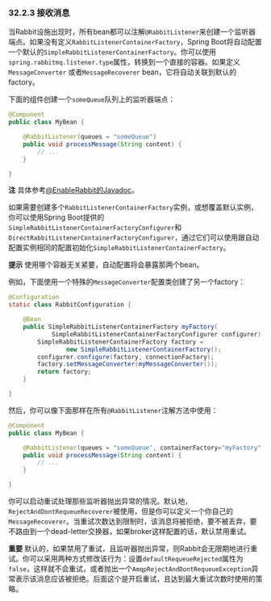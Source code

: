 ### 32.2.3 接收消息

当Rabbit设施出现时，所有bean都可以注解`@RabbitListener`来创建一个监听器端点。如果没有定义`RabbitListenerContainerFactory`，Spring Boot将自动配置一个默认的`SimpleRabbitListenerContainerFactory`。你可以使用`spring.rabbitmq.listener.type`属性，转换到一个直接的容器。如果定义`MessageConverter` 或者`MessageRecoverer` bean，它将自动关联到默认的factory。

下面的组件创建一个`someQueue`队列上的监听器端点：
```java
@Component
public class MyBean {

    @RabbitListener(queues = "someQueue")
    public void processMessage(String content) {
        // ...
    }

}
```
**注** 具体参考[@EnableRabbit的Javadoc](https://docs.spring.io/spring-amqp/docs/current/api/org/springframework/amqp/rabbit/annotation/EnableRabbit.html)。

如果需要创建多个`RabbitListenerContainerFactory`实例，或想覆盖默认实例，你可以使用Spring Boot提供的`SimpleRabbitListenerContainerFactoryConfigurer`和`DirectRabbitListenerContainerFactoryConfigurer`，通过它们可以使用跟自动配置实例相同的配置初始化`SimpleRabbitListenerContainerFactory`。

**提示** 使用哪个容器无关紧要，自动配置将会暴露那两个bean。

例如，下面使用一个特殊的`MessageConverter`配置类创建了另一个factory：
```java
@Configuration
static class RabbitConfiguration {

    @Bean
    public SimpleRabbitListenerContainerFactory myFactory(
            SimpleRabbitListenerContainerFactoryConfigurer configurer) {
        SimpleRabbitListenerContainerFactory factory =
                new SimpleRabbitListenerContainerFactory();
        configurer.configure(factory, connectionFactory);
        factory.setMessageConverter(myMessageConverter());
        return factory;
    }

}

```
然后，你可以像下面那样在所有`@RabbitListener`注解方法中使用：
```java
@Component
public class MyBean {

    @RabbitListener(queues = "someQueue", containerFactory="myFactory")
    public void processMessage(String content) {
        // ...
    }

}
```
你可以启动重试处理那些监听器抛出异常的情况。默认地，`RejectAndDontRequeueRecoverer`被使用，但是你可以定义一个你自己的`MessageRecoverer`。当重试次数达到限制时，该消息将被拒绝，要不被丢弃，要不路由到一个dead-letter交换器，如果broker这样配置的话，默认禁用重试。

**重要** 默认的，如果禁用了重试，且监听器抛出异常，则Rabbit会无限期地进行重试。你可以采用两种方式修改该行为：设置`defaultRequeueRejected`属性为`false`，这样就不会重试，或者抛出一个`AmqpRejectAndDontRequeueException`异常表示该消息应该被拒绝。后面这个是开启重试，且达到最大重试次数时使用的策略。
